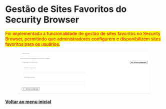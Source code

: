 # Gestão de Sites Favoritos do Security Browser

<mark style="color:red;">Foi implementada a funcionalidade de gestão de sites favoritos no Security Browser, permitindo que administradores configurem e disponibilizem sites favoritos para os usuários.</mark>

<figure><img src="../../.gitbook/assets/image (9) (1).png" alt=""><figcaption></figcaption></figure>

[**Voltar ao menu inicial**](./)

